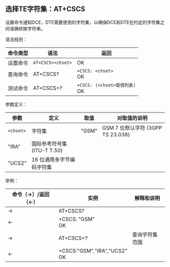 ## 选择TE字符集：AT+CSCS

设置命令通知DCE，DTE需要使用的字符集，以确保DCE和DTE在约定的字符集之间准确转换字符串。

语法规则：

| 命令类型 | 语法              | 返回                              |
| -------- | ----------------- | --------------------------------- |
| 设置命令 | `AT+CSCS=<chset>` | OK                                |
| 查询命令 | AT+CSCS?          | `+CSCS: <chset>` <br>OK           |
| 测试命令 | AT+CSCS=?         | `+CSCS: (<chset>取值列表)` <br>OK |

 

参数定义：

| 参数      | 定义                       | 取值  | 对取值的说明                      |
| --------- | -------------------------- | ----- | --------------------------------- |
| `<chset>` | 字符集                     | "GSM" | GSM 7 位默认字符 (3GPP TS 23.038) |
| "IRA"     | 国际参考符号集(ITU-T T.50) |       |                                   |
| "UCS2"    | 16 位通用多字节编码字符集  |       |                                   |

 

举例：

| 命令（→）/返回（←） | 实例                            | 解释和说明     |
| ------------------- | ------------------------------- | -------------- |
| →                   | AT+CSCS?                        |                |
| ←                   | +CSCS: "GSM" <br>OK             |                |
| →                   | AT+CSCS=?                       | 查询字符集范围 |
| ←                   | +CSCS:"GSM","IRA","UCS2"<br> OK |                |
